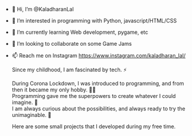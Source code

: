 - 👋 Hi, I’m @KaladharanLal
- 👀 I’m interested in programming with Python, javascript/HTML/CSS
- 🌱 I’m currently learning Web development, pygame, etc
- 💞️ I’m looking to collaborate on some Game Jams
- 📫 Reach me on Instagram https://www.instagram.com/kaladharan_lal/

  Since my childhood, I am fascinated by tech. ⚡️
  
  During Corona Lockdown, I was introduced to programming, and from then it became my only hobby. 👨‍💻<br>
  Programming gave me the superpowers to create whatever I could imagine. 💭<br>
  I am always curious about the possibilities, and always ready to try the unimaginable. 🎇<br>

  Here are some small projects that I developed during my free time.
